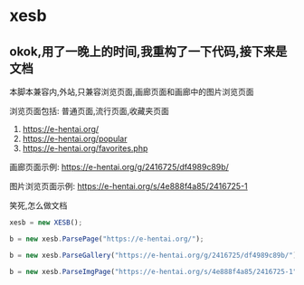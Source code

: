 # xesb

## okok,用了一晚上的时间,我重构了一下代码,接下来是文档

本脚本兼容内,外站,只兼容浏览页面,画廊页面和画廊中的图片浏览页面

浏览页面包括:
普通页面,流行页面,收藏夹页面
1. https://e-hentai.org/
2. https://e-hentai.org/popular
3. https://e-hentai.org/favorites.php

画廊页面示例:
https://e-hentai.org/g/2416725/df4989c89b/

图片浏览页面示例:
https://e-hentai.org/s/4e888f4a85/2416725-1

笑死,怎么做文档

``` javascript
xesb = new XESB();

b = new xesb.ParsePage("https://e-hentai.org/");

b = new xesb.ParseGallery("https://e-hentai.org/g/2416725/df4989c89b/");

b = new xesb.ParseImgPage("https://e-hentai.org/s/4e888f4a85/2416725-1");
```
